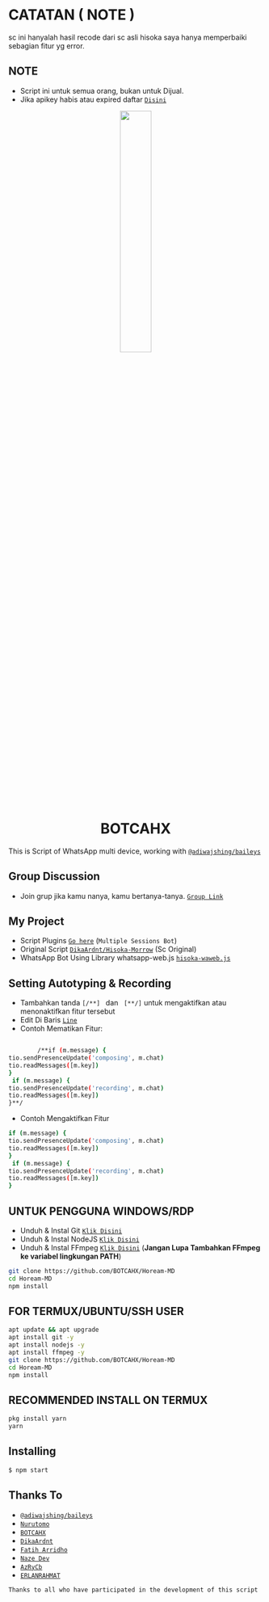 # CATATAN ( NOTE )
sc ini hanyalah hasil recode dari sc asli hisoka
saya hanya memperbaiki sebagian fitur yg error.



## NOTE
- Script ini untuk semua orang, bukan untuk Dijual. 
- Jika apikey habis atau expired daftar [`Disini`](https://api.botcahx.biz.id)
<p align="center">
	<img src="https://telegra.ph/file/2f2dff89c65c9e5a1dddc.png" width="35%" style="margin-left: auto;margin-right: auto;display: block;">
</p>
<h1 align="center">BOTCAHX</h1>

This is Script of WhatsApp multi device, working with [`@adiwajshing/baileys`](https://github.com/adiwajshing/baileys)

## Group Discussion
- Join grup jika kamu nanya, kamu bertanya-tanya.
[`Group Link`](https://chat.whatsapp.com/D6BZVRSymWaFU28t2lxaO0)
## My Project
* Script Plugins [`Go here`](https://github.com/BOTCAHX/RTXZY-MD) (`Multiple Sessions Bot`)
* Original Script [`DikaArdnt/Hisoka-Morrow`](https://github.com/DikaArdnt/Hisoka-Morrow) (Sc Original)
* WhatsApp Bot Using Library whatsapp-web.js [`hisoka-waweb.js`](https://github.com/Hisoka-Morrou/hisoka-waweb.js/)

## Setting Autotyping & Recording
- Tambahkan tanda ```[/**] ``` dan ``` [**/]```  untuk mengaktifkan atau menonaktifkan fitur tersebut
- Edit Di Baris [`Line`](https://github.com/BOTCAHX/Hoream-MD/blob/609bb8e1690bece0460f05250fd9f59e1fb25dba/tio.js#L189)
- Contoh Mematikan Fitur:
```bash

        /**if (m.message) {
tio.sendPresenceUpdate('composing', m.chat)
tio.readMessages([m.key])
}
 if (m.message) {
tio.sendPresenceUpdate('recording', m.chat)
tio.readMessages([m.key])
}**/

```
- Contoh Mengaktifkan Fitur
```bash
if (m.message) {
tio.sendPresenceUpdate('composing', m.chat)
tio.readMessages([m.key])
}
 if (m.message) {
tio.sendPresenceUpdate('recording', m.chat)
tio.readMessages([m.key])
}
```

## UNTUK PENGGUNA WINDOWS/RDP

* Unduh & Instal Git [`Klik Disini`](https://git-scm.com/downloads)
* Unduh & Instal NodeJS [`Klik Disini`](https://nodejs.org/en/download)
* Unduh & Instal FFmpeg [`Klik Disini`](https://ffmpeg.org/download.html) (**Jangan Lupa Tambahkan FFmpeg ke variabel lingkungan PATH**)


```bash
git clone https://github.com/BOTCAHX/Hoream-MD 
cd Hoream-MD 
npm install
```

## FOR TERMUX/UBUNTU/SSH USER

```bash
apt update && apt upgrade
apt install git -y
apt install nodejs -y
apt install ffmpeg -y
git clone https://github.com/BOTCAHX/Hoream-MD 
cd Hoream-MD 
npm install
```

## RECOMMENDED INSTALL ON TERMUX

```bash
pkg install yarn
yarn
```

## Installing
```bash
$ npm start
```

## Thanks To
* [`@adiwajshing/baileys`](https://github.com/adiwajshing/baileys)
* [`Nurutomo`](https://github.com/Nurutomo)
* [`BOTCAHX`](https://github.com/MhankBarBar)
* [`DikaArdnt`](https://github.com/DikaArdnt)
* [`Fatih Arridho`](https://github.com/BOTCAHX)
* [`Naze Dev`](https://github.com/nazedev)
* [`AzRyCb`](https://github.com/AzRyCb)
* [`ERLANRAHMAT`](https://github.com/ERLANRAHMAT)

```Thanks to all who have participated in the development of this script```
